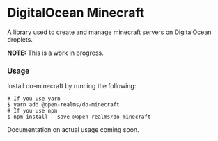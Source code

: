 # DigitalOcean Minecraft

A library used to create and manage minecraft servers on DigitalOcean droplets.

**NOTE:** This is a work in progress.

### Usage

Install do-minecraft by running the following:

```shell
# If you use yarn
$ yarn add @open-realms/do-minecraft
# If you use npm
$ npm install --save @open-realms/do-minecraft
```

Documentation on actual usage coming soon.
